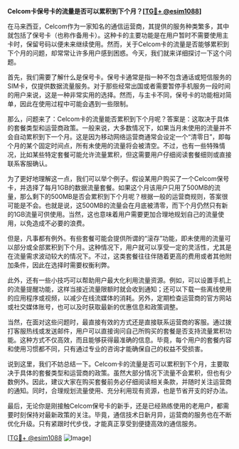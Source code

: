 **Celcom卡保号卡的流量是否可以累积到下个月？[[TG💪+ @esim1088](https://t.me/s/esim1088)]**

在马来西亚，Celcom作为一家知名的通信运营商，其提供的服务种类繁多，其中就包括了保号卡（也称作备用卡）。这种卡的主要功能是在用户暂时不需要使用主卡时，保留号码以便未来继续使用。然而，关于Celcom卡的流量是否能够累积到下个月的问题，却常常让许多用户感到困惑。今天，我们就来详细探讨一下这个问题。

首先，我们需要了解什么是保号卡。保号卡通常是指一种不包含通话或短信服务的SIM卡，仅提供数据流量服务。对于那些经常出国或者需要暂停手机服务一段时间的用户来说，这是一种非常实用的选择。然而，与主卡不同，保号卡的功能相对简单，因此在使用过程中可能会遇到一些限制。

那么，问题来了：Celcom卡的流量能否累积到下个月呢？答案是：这取决于具体的套餐类型和运营商政策。一般来说，大多数情况下，如果当月未使用的流量并不会自动累积到下一个月。这是因为移动网络运营商通常会设定一个“清零日”，即每个月的某个固定时间点，所有未使用的流量将会被清空。不过，也有一些特殊情况，比如某些特定套餐可能允许流量累积，但这需要用户仔细阅读套餐细则或直接联系客服确认。

为了更好地理解这一点，我们可以举个例子。假设某用户购买了一个Celcom保号卡，并选择了每月1GB的数据流量套餐。如果这个月该用户只用了500MB的流量，那么剩下的500MB是否会累积到下个月呢？根据一般的运营商规则，答案很可能是不会。也就是说，这500MB的流量会在月底被清零，而下个月仍然只有新的1GB流量可供使用。当然，这也意味着用户需要更加合理地规划自己的流量使用，以免造成不必要的浪费。

但是，凡事都有例外。有些套餐可能会提供所谓的“滚存”功能，即未使用的流量可以部分或全部累积到下个月。这种情况下，用户就可以享受一定的灵活性，尤其是在流量需求波动较大的情况下。不过，这类套餐往往伴随着更高的费用或者其他附加条件，因此在选择时需要权衡利弊。

此外，还有一些小技巧可以帮助用户最大化利用流量资源。例如，可以设置手机上的流量提醒功能，这样当接近流量限额时就会收到通知；还可以下载一些离线使用的应用程序或视频，以减少在线流媒体的消耗。另外，定期检查运营商的官方网站或社交媒体账号，也可以及时获取最新的优惠信息和政策调整。

当然，在面对这些问题时，最直接有效的方式还是直接联系运营商的客服。通过拨打客服热线或发送邮件，用户可以直接询问自己所购买的套餐是否支持流量累积功能。这种方式不仅高效，而且能够获得最准确的信息。毕竟，每个用户的套餐内容和使用习惯都不同，只有通过专业的咨询才能确保自己的权益不受损害。

说到这里，我们不妨总结一下。Celcom卡的流量是否可以累积到下个月，主要取决于具体的套餐类型和运营商的政策。虽然大部分情况下流量不会累积，但也有少数例外。因此，建议大家在购买套餐前务必仔细阅读相关条款，并随时关注运营商的通知。同时，合理规划流量使用、充分利用现有资源，也是节省开支的好办法。

最后，无论你是刚接触Celcom保号卡的新手，还是已经熟练使用的老用户，都需要时刻保持对最新政策的关注。毕竟，通信技术日新月异，运营商的服务也在不断优化升级。只有紧跟时代步伐，才能真正享受到便捷高效的通信服务。

[[TG💪+ @esim1088](https://t.me/s/esim1088) ![Image](https://i.postimg.cc/4NQfJmqS/Snipaste-2025-05-13-00-14-12.png)]